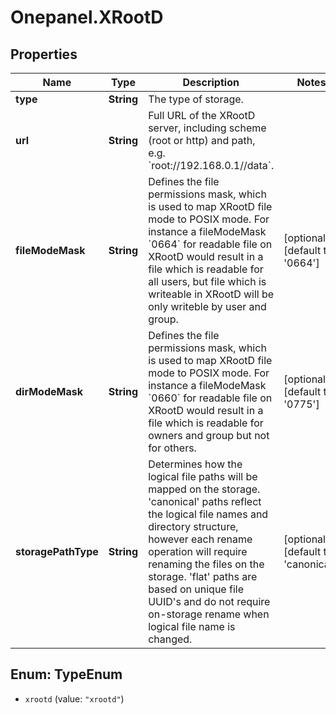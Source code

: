 # Onepanel.XRootD

## Properties
Name | Type | Description | Notes
------------ | ------------- | ------------- | -------------
**type** | **String** | The type of storage. | 
**url** | **String** | Full URL of the XRootD server, including scheme (root or http) and path, e.g. &#x60;root://192.168.0.1//data&#x60;.  | 
**fileModeMask** | **String** | Defines the file permissions mask, which is used to map XRootD file mode to POSIX mode. For instance a fileModeMask &#x60;0664&#x60; for readable file on XRootD would result in a file which is readable for all users, but file which is writeable in XRootD will be only writeble by user and group.  | [optional] [default to &#39;0664&#39;]
**dirModeMask** | **String** | Defines the file permissions mask, which is used to map XRootD file mode to POSIX mode. For instance a fileModeMask &#x60;0660&#x60; for readable file on XRootD would result in a file which is readable for owners and group but not for others.  | [optional] [default to &#39;0775&#39;]
**storagePathType** | **String** | Determines how the logical file paths will be mapped on the storage. &#39;canonical&#39; paths reflect the logical file names and directory structure, however each rename operation will require renaming the files on the storage. &#39;flat&#39; paths are based on unique file UUID&#39;s and do not require on-storage rename when logical file name is changed.  | [optional] [default to &#39;canonical&#39;]


<a name="TypeEnum"></a>
## Enum: TypeEnum


* `xrootd` (value: `"xrootd"`)




